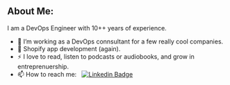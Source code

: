 ## About Me:
I am a DevOps Engineer with 10++ years of experience.

- 🔭 I’m working as a DevOps connsultant for a few really cool companies.
- 🌱 Shopify app development (again).
- ⚡ I love to read, listen to podcasts or audiobooks, and grow in entreprenuership.
- 📫 How to reach me: &nbsp; [![Linkedin Badge](https://img.shields.io/badge/-s--kiser-blue?style=flat&logo=Linkedin&logoColor=white)](https://www.linkedin.com/in/s-kiser)

<!--
**s-kiser/s-kiser** is a ✨ _special_ ✨ repository because its `README.md` (this file) appears on your GitHub profile.

Here are some ideas to get you started:

- 🔭 I’m currently working on ...
- 🌱 I’m currently learning ...
- 👯 I’m looking to collaborate on ...
- 🤔 I’m looking for help with ...
- 💬 Ask me about ...
- 📫 How to reach me: ...
- 😄 Pronouns: ...
- ⚡ Fun fact: ...
-->
